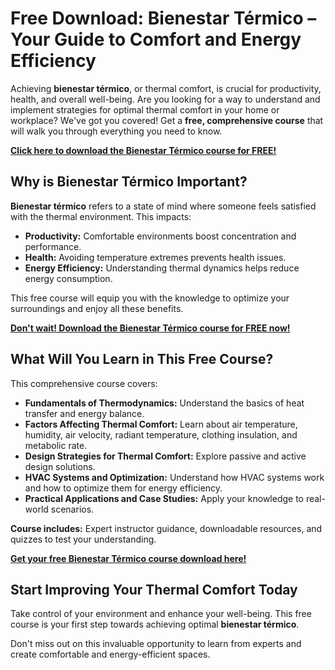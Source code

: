 # Free Download: Bienestar Térmico – Your Guide to Comfort and Energy Efficiency

Achieving **bienestar térmico**, or thermal comfort, is crucial for productivity, health, and overall well-being. Are you looking for a way to understand and implement strategies for optimal thermal comfort in your home or workplace? We've got you covered! Get a **free, comprehensive course** that will walk you through everything you need to know.

[**Click here to download the Bienestar Térmico course for FREE!**](https://udemywork.com/bienestar-termico)

## Why is Bienestar Térmico Important?

**Bienestar térmico** refers to a state of mind where someone feels satisfied with the thermal environment. This impacts:

*   **Productivity:** Comfortable environments boost concentration and performance.
*   **Health:** Avoiding temperature extremes prevents health issues.
*   **Energy Efficiency:** Understanding thermal dynamics helps reduce energy consumption.

This free course will equip you with the knowledge to optimize your surroundings and enjoy all these benefits.

[**Don't wait! Download the Bienestar Térmico course for FREE now!**](https://udemywork.com/bienestar-termico)

## What Will You Learn in This Free Course?

This comprehensive course covers:

*   **Fundamentals of Thermodynamics:** Understand the basics of heat transfer and energy balance.
*   **Factors Affecting Thermal Comfort:** Learn about air temperature, humidity, air velocity, radiant temperature, clothing insulation, and metabolic rate.
*   **Design Strategies for Thermal Comfort:** Explore passive and active design solutions.
*   **HVAC Systems and Optimization:** Understand how HVAC systems work and how to optimize them for energy efficiency.
*   **Practical Applications and Case Studies:** Apply your knowledge to real-world scenarios.

**Course includes:** Expert instructor guidance, downloadable resources, and quizzes to test your understanding.

[**Get your free Bienestar Térmico course download here!**](https://udemywork.com/bienestar-termico)

## Start Improving Your Thermal Comfort Today

Take control of your environment and enhance your well-being. This free course is your first step towards achieving optimal **bienestar térmico**.

Don't miss out on this invaluable opportunity to learn from experts and create comfortable and energy-efficient spaces.

